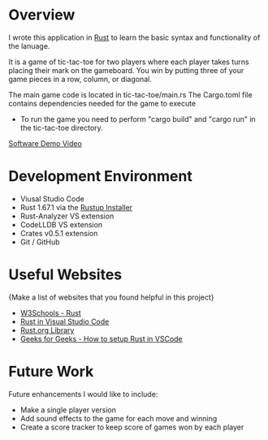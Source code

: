 # Overview

I wrote this application in [Rust](https://www.rust-lang.org/) to learn the basic syntax and functionality of the lanuage.  

It is a game of tic-tac-toe for two players where each player takes turns
placing their mark on the gameboard.  You win by putting three of your game 
pieces in a row, column, or diagonal.

The main game code is located in tic-tac-toe/main.rs
The Cargo.toml file contains dependencies needed for the game to execute
* To run the game you need to perform "cargo build" and "cargo run" in the tic-tac-toe directory.

[Software Demo Video](http://youtube.link.goes.here)

# Development Environment

- Viusal Studio Code
- Rust 1.67.1 via the [Rustup Installer](https://rustup.rs/)
- Rust-Analyzer VS extension
- CodeLLDB VS extension
- Crates v0.5.1 extension
- Git / GitHub

# Useful Websites

{Make a list of websites that you found helpful in this project}

- [W3Schools - Rust](https://www.w3schools.io/languages/rust-tutorials/)
- [Rust in Visual Studio Code](https://code.visualstudio.com/docs/languages/rust)
- [Rust.org Library](https://www.rust-lang.org/learn)
- [Geeks for Geeks - How to setup Rust in VSCode](https://www.geeksforgeeks.org/how-to-setup-rust-in-vscode/)

# Future Work

Future enhancements I would like to include:

- Make a single player version
- Add sound effects to the game for each move and winning
- Create a score tracker to keep score of games won by each player
